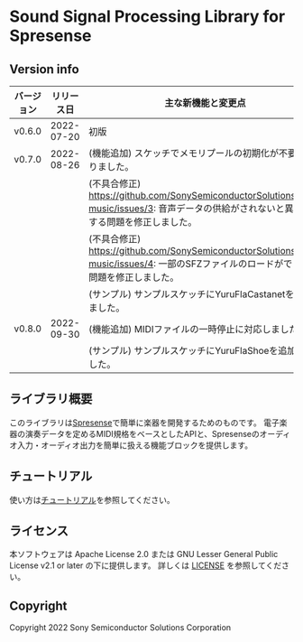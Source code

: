 # Sound Signal Processing Library for Spresense

## Version info

| バージョン | リリース日  | 主な新機能と変更点                                               |
| ---        | ---         | ---                                                              |
| v0.6.0     | 2022-07-20  | 初版                                                             |
| v0.7.0     | 2022-08-26  | (機能追加) スケッチでメモリプールの初期化が不要になりました。    |
|            |             | (不具合修正) https://github.com/SonySemiconductorSolutions/ssih-music/issues/3: 音声データの供給がされないと異常停止する問題を修正しました。    |
|            |             | (不具合修正) https://github.com/SonySemiconductorSolutions/ssih-music/issues/4: 一部のSFZファイルのロードができない問題を修正しました。         |
|            |             | (サンプル) サンプルスケッチにYuruFlaCastanetを追加しました。     |
| v0.8.0     | 2022-09-30  | (機能追加) MIDIファイルの一時停止に対応しました。                |
|            |             | (サンプル) サンプルスケッチにYuruFlaShoeを追加しました。         |

## ライブラリ概要

このライブラリは[Spresense](https://www.sony-semicon.co.jp/products/smart-sensing/spresense/)で簡単に楽器を開発するためのものです。
電子楽器の演奏データを定めるMIDI規格をベースとしたAPIと、Spresenseのオーディオ入力・オーディオ出力を簡単に扱える機能ブロックを提供します。

## チュートリアル

使い方は[チュートリアル](/docs/Tutorial.md)を参照してください。

## ライセンス

本ソフトウェアは Apache License 2.0 または GNU Lesser General Public License v2.1 or later の下に提供します。
詳しくは [LICENSE](/LICENSE) を参照してください。

## Copyright

Copyright 2022 Sony Semiconductor Solutions Corporation
